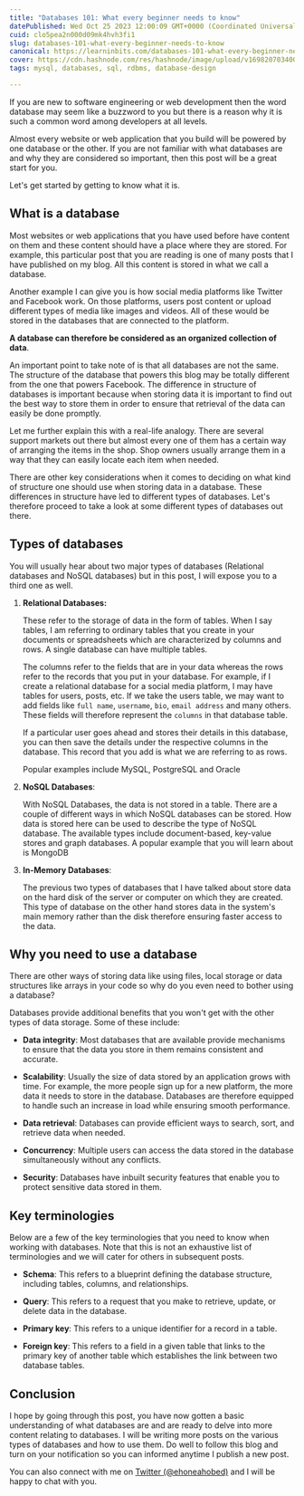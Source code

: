 ```yaml
---
title: "Databases 101: What every beginner needs to know"
datePublished: Wed Oct 25 2023 12:00:09 GMT+0000 (Coordinated Universal Time)
cuid: clo5pea2n000d09mk4hvh3fi1
slug: databases-101-what-every-beginner-needs-to-know
canonical: https://learninbits.com/databases-101-what-every-beginner-needs-to-know/
cover: https://cdn.hashnode.com/res/hashnode/image/upload/v1698207034008/4b6b7693-eb9f-4b8d-bdbe-6f5d917ebb4c.png
tags: mysql, databases, sql, rdbms, database-design

---
```


If you are new to software engineering or web development then the word database may seem like a buzzword to you but there is a reason why it is such a common word among developers at all levels.

Almost every website or web application that you build will be powered by one database or the other. If you are not familiar with what databases are and why they are considered so important, then this post will be a great start for you.

Let's get started by getting to know what it is.

## What is a database

Most websites or web applications that you have used before have content on them and these content should have a place where they are stored. For example, this particular post that you are reading is one of many posts that I have published on my blog. All this content is stored in what we call a database.

Another example I can give you is how social media platforms like Twitter and Facebook work. On those platforms, users post content or upload different types of media like images and videos. All of these would be stored in the databases that are connected to the platform.

**A database can therefore be considered as an organized collection of data**.

An important point to take note of is that all databases are not the same. The structure of the database that powers this blog may be totally different from the one that powers Facebook. The difference in structure of databases is important because when storing data it is important to find out the best way to store them in order to ensure that retrieval of the data can easily be done promptly.

Let me further explain this with a real-life analogy. There are several support markets out there but almost every one of them has a certain way of arranging the items in the shop. Shop owners usually arrange them in a way that they can easily locate each item when needed.

There are other key considerations when it comes to deciding on what kind of structure one should use when storing data in a database. These differences in structure have led to different types of databases. Let's therefore proceed to take a look at some different types of databases out there.

## Types of databases

You will usually hear about two major types of databases (Relational databases and NoSQL databases) but in this post, I will expose you to a third one as well.

1. **Relational Databases:**
    
    These refer to the storage of data in the form of tables. When I say tables, I am referring to ordinary tables that you create in your documents or spreadsheets which are characterized by columns and rows. A single database can have multiple tables.
    
    The columns refer to the fields that are in your data whereas the rows refer to the records that you put in your database. For example, if I create a relational database for a social media platform, I may have tables for users, posts, etc. If we take the users table, we may want to add fields like `full name`, `username`, `bio`, `email address` and many others. These fields will therefore represent the `columns` in that database table.
    
    If a particular user goes ahead and stores their details in this database, you can then save the details under the respective columns in the database. This record that you add is what we are referring to as rows.
    
    Popular examples include MySQL, PostgreSQL and Oracle
    
2. **NoSQL Databases**:
    
    With NoSQL Databases, the data is not stored in a table. There are a couple of different ways in which NoSQL databases can be stored. How data is stored here can be used to describe the type of NoSQL database. The available types include document-based, key-value stores and graph databases. A popular example that you will learn about is MongoDB
    
3. **In-Memory Databases**:
    
    The previous two types of databases that I have talked about store data on the hard disk of the server or computer on which they are created. This type of database on the other hand stores data in the system's main memory rather than the disk therefore ensuring faster access to the data.
    

## Why you need to use a database

There are other ways of storing data like using files, local storage or data structures like arrays in your code so why do you even need to bother using a database?

Databases provide additional benefits that you won't get with the other types of data storage. Some of these include:

* **Data integrity**: Most databases that are available provide mechanisms to ensure that the data you store in them remains consistent and accurate.
    
* **Scalability**: Usually the size of data stored by an application grows with time. For example, the more people sign up for a new platform, the more data it needs to store in the database. Databases are therefore equipped to handle such an increase in load while ensuring smooth performance.
    
* **Data retrieval**: Databases can provide efficient ways to search, sort, and retrieve data when needed.
    
* **Concurrency**: Multiple users can access the data stored in the database simultaneously without any conflicts.
    
* **Security**: Databases have inbuilt security features that enable you to protect sensitive data stored in them.
    

## Key terminologies

Below are a few of the key terminologies that you need to know when working with databases. Note that this is not an exhaustive list of terminologies and we will cater for others in subsequent posts.

* **Schema**: This refers to a blueprint defining the database structure, including tables, columns, and relationships.
    
* **Query**: This refers to a request that you make to retrieve, update, or delete data in the database.
    
* **Primary key**: This refers to a unique identifier for a record in a table.
    
* **Foreign key**: This refers to a field in a given table that links to the primary key of another table which establishes the link between two database tables.
    

## Conclusion

I hope by going through this post, you have now gotten a basic understanding of what databases are and are ready to delve into more content relating to databases. I will be writing more posts on the various types of databases and how to use them. Do well to follow this blog and turn on your notification so you can informed anytime I publish a new post.

You can also connect with me on [Twitter (@ehoneahobed)](https://ehoneahobed.com/twitter) and I will be happy to chat with you.